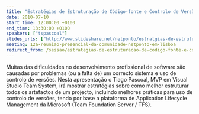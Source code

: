 ```yaml
---
title: "Estratégias de Estruturação de Código-fonte e Controlo de Versão"
date: 2010-07-10
start_time: 12:00:00 +0100
end_time: 13:30:00 +0100
speakers: ["tspascoal"]
slides_urls: ["http://www.slideshare.net/netponto/estratgias-de-estruturao-de-cdigofonte-e-controlo-de-verso"]
meeting: 12a-reuniao-presencial-da-comunidade-netponto-em-lisboa
redirect_from: /sessao/estrategias-de-estruturacao-de-codigo-fonte-e-controlo-de-versao/
---
```

Muitas das dificuldades no desenvolvimento profissional de software são causadas por problemas (ou a falta de) um correcto sistema e uso de controlo de versões. Nesta apresentação o Tiago Pascoal, MVP em Visual Studio Team System, irá mostrar estratégias sobre como melhor estruturar todos os artefactos de um projecto, incluindo melhores práticas para uso de controlo de versões, tendo por base a plataforma de Application Lifecycle Management da Microsoft (Team Foundation Server / TFS).

